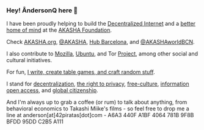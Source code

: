 ### Hey! ÂndersonQ here 👋‍

I have been proudly helping to build the [Decentralized Internet](https://www.mozilla.org/en-US/about/manifesto/) and a [better home of mind](https://www.eff.org/cyberspace-independence) at the [AKASHA Foundation](https://akasha.org/).

Check [AKASHA.org](https://akasha.org/), [@AKASHA](https://twitter.com/AKASHAorg), [Hub Barcelona](https://akasha.org/hub-bcn/), and [@AKASHAworldBCN](https://twitter.com/AKASHAworldBCN).

I also contribute to [Mozilla](https://www.mozilla.org/en-US/), [Ubuntu](https://ubuntu.com/), and Tor [Project](https://www.torproject.org/), among other social and cultural initiatives.

For fun, [I write, create table games, and craft random stuff](https://42piratas.com/).

I stand for <a href="https://medium.com/@VitalikButerin/the-meaning-of-decentralization-a0c92b76a274">decentralization</a>, <a href="https://cyber.harvard.edu/projectvrm/Privacy_Manifesto">the right to privacy</a>, <a href="https://freeculture.org/Free_Culture_Manifesto">free-culture</a>, <a href="https://archive.org/stream/GuerillaOpenAccessManifesto/Goamjuly2008_djvu.txt">information open access</a>, and <a href="https://en.wikipedia.org/wiki/Global_citizenship">global citizenship</a>.

And I'm always up to grab a coffee (or rum) to talk about anything, from behavioral economics to Takashi Miike's films - so feel free to drop me a line at anderson[at]42piratas[dot]com - A6A3 440F A1BF 4064 781B  9F8B BFDD 95DD C2B5 A111
